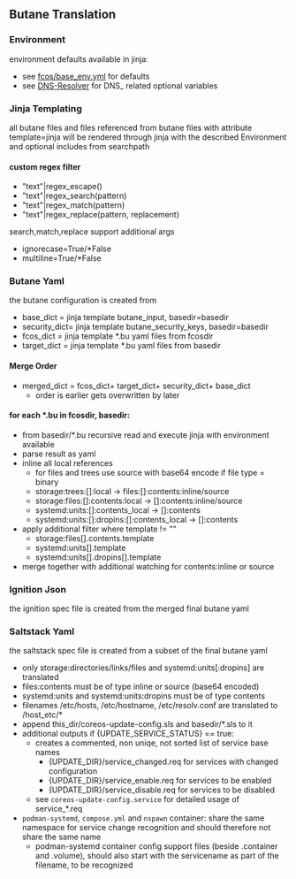 ## Butane Translation

### Environment

environment defaults available in jinja:

- see [fcos/base_env.yml](fcos/base_env.yml) for defaults
- see [DNS-Resolver](dnsresolver.md) for DNS_ related optional variables


### Jinja Templating

all butane files and files referenced from butane files with attribute template=jinja
will be rendered through jinja with the described Environment and optional includes from searchpath

#### custom regex filter

- "text"|regex_escape()
- "text"|regex_search(pattern)
- "text"|regex_match(pattern)
- "text"|regex_replace(pattern, replacement)

search,match,replace support additional args
- ignorecase=True/*False
- multiline=True/*False

### Butane Yaml

the butane configuration is created from

- base_dict    = jinja template butane_input, basedir=basedir
- security_dict= jinja template butane_security_keys, basedir=basedir
- fcos_dict    = jinja template *.bu yaml files from fcosdir
- target_dict  = jinja template *.bu yaml files from basedir

#### Merge Order
- merged_dict  = fcos_dict+ target_dict+ security_dict+ base_dict
    - order is earlier gets overwritten by later

#### for each *.bu in fcosdir, basedir:

- from basedir/*.bu recursive read and execute jinja with environment available
- parse result as yaml
- inline all local references
    - for files and trees use source with base64 encode if file type = binary
    - storage:trees:[]:local -> files:[]:contents:inline/source
    - storage:files:[]:contents:local -> []:contents:inline/source
    - systemd:units:[]:contents_local -> []:contents
    - systemd:units:[]:dropins:[]:contents_local -> []:contents
- apply additional filter where template != ""
    - storage:files[].contents.template
    - systemd:units[].template
    - systemd:units[].dropins[].template
- merge together with additional watching for contents:inline or source

### Ignition Json

the ignition spec file is created from the merged final butane yaml

### Saltstack Yaml

the saltstack spec file is created from a subset of the final butane yaml

- only storage:directories/links/files and systemd:units[:dropins] are translated
- files:contents must be of type inline or source (base64 encoded)
- systemd:units and systemd:units:dropins must be of type contents
- filenames /etc/hosts, /etc/hostname, /etc/resolv.conf are translated to /host_etc/*
- append this_dir/coreos-update-config.sls and basedir/*.sls to it
- additional outputs if {UPDATE_SERVICE_STATUS} == true:
    - creates a commented, non uniqe, not sorted list of service base names
        - {UPDATE_DIR}/service_changed.req for services with changed configuration
        - {UPDATE_DIR}/service_enable.req for services to be enabled
        - {UPDATE_DIR}/service_disable.req for services to be disabled
    - see `coreos-update-config.service` for detailed usage of service_*.req
- `podman-systemd`, `compose.yml` and `nspawn` container:
    share the same namespace for service change recognition
    and should therefore not share the same name
    - podman-systemd container config support files (beside .container and .volume),
    should also start with the servicename as part of the filename, to be recognized
